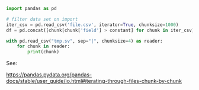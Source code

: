 
```python
import pandas as pd

# filter data set on import
iter_csv = pd.read_csv('file.csv', iterator=True, chunksize=1000)
df = pd.concat([chunk[chunk['field'] > constant] for chunk in iter_csv])
```

```python
with pd.read_csv("tmp.sv", sep="|", chunksize=4) as reader:
    for chunk in reader:
        print(chunk)
```
See:

https://pandas.pydata.org/pandas-docs/stable/user_guide/io.html#iterating-through-files-chunk-by-chunk

